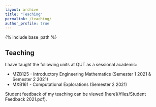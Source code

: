 ```yaml
---
layout: archive
title: "Teaching"
permalink: /teaching/
author_profile: true
---
```


{% include base_path %}


## Teaching

I have taught the following units at QUT as a sessional academic:
* MZB125 - Introductory Engineering Mathematics (Semester 1 2021 & Semester 2 2021)
* MXB161 - Computational Explorations (Semester 2 2021)

Student feedback of my teaching can be viewed [here](/files/Student Feedback 2021.pdf).


